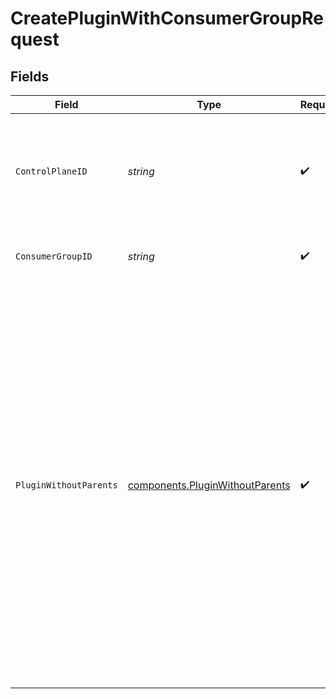 # CreatePluginWithConsumerGroupRequest


## Fields

| Field                                                                                                                                                                                                                                                                                                                        | Type                                                                                                                                                                                                                                                                                                                         | Required                                                                                                                                                                                                                                                                                                                     | Description                                                                                                                                                                                                                                                                                                                  | Example                                                                                                                                                                                                                                                                                                                      |
| ---------------------------------------------------------------------------------------------------------------------------------------------------------------------------------------------------------------------------------------------------------------------------------------------------------------------------- | ---------------------------------------------------------------------------------------------------------------------------------------------------------------------------------------------------------------------------------------------------------------------------------------------------------------------------- | ---------------------------------------------------------------------------------------------------------------------------------------------------------------------------------------------------------------------------------------------------------------------------------------------------------------------------- | ---------------------------------------------------------------------------------------------------------------------------------------------------------------------------------------------------------------------------------------------------------------------------------------------------------------------------- | ---------------------------------------------------------------------------------------------------------------------------------------------------------------------------------------------------------------------------------------------------------------------------------------------------------------------------- |
| `ControlPlaneID`                                                                                                                                                                                                                                                                                                             | *string*                                                                                                                                                                                                                                                                                                                     | :heavy_check_mark:                                                                                                                                                                                                                                                                                                           | The UUID of your control plane. This variable is available in the Konnect manager.                                                                                                                                                                                                                                           | 9524ec7d-36d9-465d-a8c5-83a3c9390458                                                                                                                                                                                                                                                                                         |
| `ConsumerGroupID`                                                                                                                                                                                                                                                                                                            | *string*                                                                                                                                                                                                                                                                                                                     | :heavy_check_mark:                                                                                                                                                                                                                                                                                                           | ID of the Consumer Group to lookup                                                                                                                                                                                                                                                                                           |                                                                                                                                                                                                                                                                                                                              |
| `PluginWithoutParents`                                                                                                                                                                                                                                                                                                       | [components.PluginWithoutParents](../../models/components/pluginwithoutparents.md)                                                                                                                                                                                                                                           | :heavy_check_mark:                                                                                                                                                                                                                                                                                                           | Description of new Plugin for creation                                                                                                                                                                                                                                                                                       | {<br/>"config": {<br/>"anonymous": null,<br/>"hide_credentials": false,<br/>"key_in_body": false,<br/>"key_in_header": true,<br/>"key_in_query": true,<br/>"key_names": [<br/>"apikey"<br/>],<br/>"run_on_preflight": true<br/>},<br/>"enabled": true,<br/>"id": "3fd1eea1-885a-4011-b986-289943ff8177",<br/>"name": "key-auth",<br/>"protocols": [<br/>"grpc",<br/>"grpcs",<br/>"http",<br/>"https"<br/>]<br/>} |